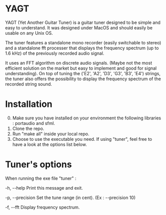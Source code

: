 # YAGT

YAGT (Yet Another Guitar Tuner) is a guitar tuner designed to be simple and easy to understand. It was designed under MacOS and should easily be usable on any Unix OS. 
 
The tuner features a standalone mono recorder (easily switchable to stereo) and a standalone fft processer that displays the frequency spectrum (up to 1.6 kHz) of the previously recorded audio signal.

It uses an FFT algorithm on discrete audio signals. (Maybe not the most efficient solution on the market but easy to implement and good for signal understanding).
On top of tuning the ('E2', 'A2', 'D3', 'G3', 'B3', 'E4') strings, the tuner also offers the possibility to display the frequency spectrum of the recorded string sound.

# Installation
0. Make sure you have installed on your environment the following libraries : portaudio and sfml.
1. Clone the repo.
2. Run "make all" inside your local repo.
3. Choose to use the executable you need. If using "tuner", feel free to have a look at the options list below.

# Tuner's options
When running the exe file "tuner" :

-h, --help                  Print this message and exit.

-p, --precision             Set the tune range (in cent).    (Ex : --precision 10)

-f, --fft                   Display frequency spectrum.

